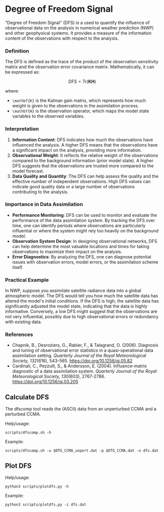 
# Degree of Freedom Signal

"Degree of Freedom Signal" (DFS) is a used to quantify the influence of observational data on the analysis in numerical weather prediction (NWP) and other geophysical systems. It provides a measure of the information content of the observations with respect to the analysis.

### Definition
The DFS is defined as the trace of the product of the observation sensitivity matrix and the observation error covariance matrix. Mathematically, it can be expressed as:

```math
\text{DFS} = \text{Tr}(\mathbf{K} \mathbf{H})
```

where:
- ``\mathbf{K}`` is the Kalman gain matrix, which represents how much weight is given to the observations in the assimilation process.
- ``\mathbf{H}`` is the observation operator, which maps the model state variables to the observed variables.

### Interpretation
1. **Information Content**: DFS indicates how much the observations have influenced the analysis. A higher DFS means that the observations have a significant impact on the analysis, providing more information.
2. **Observational Weight**: It reflects the relative weight of the observations compared to the background information (prior model state). A higher DFS suggests that the observations are trusted more compared to the model forecast.
3. **Data Quality and Quantity**: The DFS can help assess the quality and the effective number of independent observations. High DFS values can indicate good quality data or a large number of observations contributing to the analysis.

### Importance in Data Assimilation
- **Performance Monitoring**: DFS can be used to monitor and evaluate the performance of the data assimilation system. By tracking the DFS over time, one can identify periods where observations are particularly influential or where the system might rely too heavily on the background model.
- **Observation System Design**: In designing observational networks, DFS can help determine the most valuable locations and times for taking observations to maximize their impact on the analysis.
- **Error Diagnostics**: By analyzing the DFS, one can diagnose potential issues with observation errors, model errors, or the assimilation scheme itself.

### Practical Example
In NWP, suppose you assimilate satellite radiance data into a global atmospheric model. The DFS would tell you how much the satellite data has altered the model's initial conditions. If the DFS is high, the satellite data has significantly adjusted the model state, indicating that the data is highly informative. Conversely, a low DFS might suggest that the observations are not very influential, possibly due to high observational errors or redundancy with existing data.

### References
 - Chapnik, B., Desroziers, G., Rabier, F., & Talagrand, O. (2006). Diagnosis and tuning of observational error statistics in a quasi-operational data assimilation setting. *Quarterly Journal of the Royal Meteorological Society, 132*(616), 543-565. https://doi.org/10.1256/qj.05.82
 - Cardinali, C., Pezzulli, S., & Andersson, E. (2004). Influence-matrix diagnostic of a data assimilation system. *Quarterly Journal of the Royal Meteorological Society, 130*(603), 2767-2786. https://doi.org/10.1256/qj.03.205


## Calculate DFS

The dfscomp tool reads the (ASCII) data from an unperturbed CCMA and a perturbed CCMA.

Help/usage:
```
scripts/dfscomp.sh -h
```

Example:
```
scripts/dfscomp.sh -u $DTG_CCMA_unpert.dat -p $DTG_CCMA.dat -o dfs.dat
```

## Plot DFS
Help/usage:
```
python3 scripts/plotdfs.py -h
```

Example:
```
python3 scripts/plotdfs.py -i dfs.dat
```

